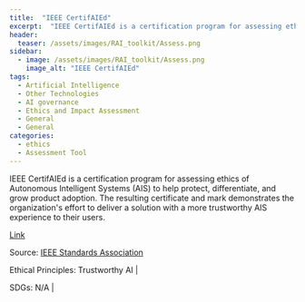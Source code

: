 ```yaml
---
title:  "IEEE CertifAIEd"  
excerpt:  "IEEE CertifAIEd is a certification program for assessing ethics of Autonomous Intelligent Systems (AIS) to help protect, differentiate, and grow product adoption. The resulting certificate and mark demonstrates the organization's effort to  (...)"  
header:
  teaser: /assets/images/RAI_toolkit/Assess.png
sidebar:
  - image: /assets/images/RAI_toolkit/Assess.png
    image_alt: "IEEE CertifAIEd"
tags:
  - Artificial Intelligence
  - Other Technologies
  - AI governance
  - Ethics and Impact Assessment
  - General
  - General
categories:
  - ethics
  - Assessment Tool
---
```

IEEE CertifAIEd is a certification program for assessing ethics of Autonomous Intelligent Systems (AIS) to help protect, differentiate, and grow product adoption. The resulting certificate and mark demonstrates the organization's effort to deliver a solution with a more trustworthy AIS experience to their users.

[Link](https://engagestandards.ieee.org/ieeecertifaied.html)

Source: [IEEE Standards Association](https://standards.ieee.org/)

Ethical Principles: Trustworthy AI | 

SDGs: N/A | 
